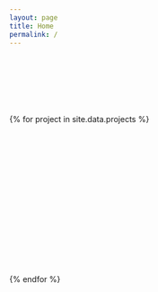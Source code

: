 ```yaml
---
layout: page
title: Home
permalink: /
---
```


<div class="main-content">

  <!-- Main Sections That Fade In -->
  <div class="fade-in">
    <h2>About Me</h2>
    <p>
A look at some of my most exciting projects — where **game development**
meets **audio programming**.</p>
  </div>

  <!-- Projects -->
{% for project in site.data.projects %}
<div class="project fade-in">
  {% if forloop.index0 | modulo: 2 == 1 %}
    <img src="{{ project.image | relative_url }}" alt="{{ project.title }}">
    <div class="project-content">
      <h2>{{ project.title }}</h2>
      <p>{{ project.description | markdownify }}</p> <!-- Converts Markdown to HTML -->
    </div>
  {% else %}
    <div class="project-content">
      <h2>{{ project.title }}</h2>
      <p>{{ project.description | markdownify }}</p>
    </div>
    <img src="{{ project.image | relative_url }}" alt="{{ project.title }}">
  {% endif %}
</div>
{% endfor %}

</div>

<style>
  .landing-hero {
  text-align: center;
  padding: 60px 20px;
  background: #f0f0f0;
}

/* Smooth fade-in effect */
.fade-in {
  opacity: 0;
  transform: translateY(20px);
  transition: opacity 0.8s ease-out, transform 0.8s ease-out;
}

/* Elements become visible */
.fade-in.visible {
  opacity: 1;
  transform: translateY(0);
}

/* Project Layout */
.project {
  display: flex;
  align-items: center;
  gap: 20px;
  margin-bottom: 60px;
  flex-wrap: wrap; /* Ensures proper wrapping on smaller screens */
}
.project:nth-child(odd) {
  flex-direction: row-reverse;
}
.project img {
  flex: 1; /* Allows the image to take a portion of available space */
  max-width: 25%; /* Keeps it at roughly 1/4 of the text space */
  height: auto;
  border-radius: 8px;
  min-width: 200px; /* Ensures images don’t shrink too much */
}
.project-content {
  flex: 3; /* Ensures text takes up 3/4 of the available space */
  max-width: 75%;
}

/* CTA Section */
.cta {
  text-align: center;
  padding: 40px 20px;
  background: #e0e0e0;
}
.cta a {
  display: inline-block;
  padding: 10px 20px;
  background: #333;
  color: #fff;
  text-decoration: none;
  border-radius: 4px;
  font-size: 1em;
}

}
</style>

<script>
  document.addEventListener("DOMContentLoaded", function () {
    const fadeElements = document.querySelectorAll(".fade-in");

    const fadeInOnScroll = () => {
      fadeElements.forEach((el) => {
        const rect = el.getBoundingClientRect();
        if (rect.top < window.innerHeight * 0.9 && rect.bottom > 0) {
          el.classList.add("visible");
        } else {
          el.classList.remove("visible");
        }
      });
    };

    fadeInOnScroll(); // Run on page load
    window.addEventListener("scroll", fadeInOnScroll);
  });
</script>
